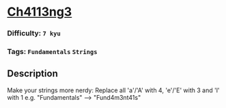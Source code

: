 # [Ch4113ng3](https://www.codewars.com/kata/59e9f404fc3c49ab24000112)

### Difficulty: `7 kyu`

### Tags: `Fundamentals` `Strings`

## Description

Make your strings more nerdy: Replace all 'a'/'A' with 4, 'e'/'E' with 3 and 'l' with 1 e.g. "Fundamentals" --> "Fund4m3nt41s"